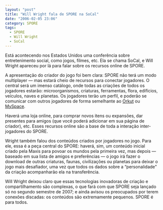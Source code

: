 ```yaml
---
layout: "post"
title: "Will Wright fala de SPORE na SoCal"
date: "2006-02-05 23:06"
category: SPORE
tags:
  - SPORE
  - Will Wright
  - SoCal
---
```


Está acontecendo nos Estados Unidos uma conferência sobre entretenimento social, como jogos, filmes, etc. Ela se chama SoCal, e Will Wright apareceu por lá para falar sobre os recursos online de SPORE.

A apresentação do criador do jogo foi bem clara: SPORE não terá um modo multiplayer — mas estará cheio de recursos para conectar jogadores. O central será um imenso catálogo, onde todas as criações de todos os jogadores estarão: microorganismos, criaturas, ferramentas, flora, edifícios, veículos, naves e planetas. Os jogadores terão um perfil, e poderão se comunicar com outros jogadores de forma semelhante ao [Orkut](http://www.orkut.com/) ou [MySpace](http://www.myspace.com/).

Haverá uma loja online, para comprar novos itens ou expansões, dar presentes para amigos (que você poderá adicionar em sua página de criador), etc. Esses recursos online são a base de toda a interação inter-jogadores do SPORE.

Wright também falou dos conteúdos criados por jogadores no jogo. Para ele, essa é a peça central do SPORE: haverá, sim, um conteúdo inicial criado pela Maxis para povoar os mundos pela primeira vez, mas depois — baseado em sua lista de amigos e preferências — o jogo irá fazer o download de outras criaturas, faunas, civilizações ou planetas para deixar o jogo mais desafiador, uma vez que todos os dados sobre a “personalidade” da criação acompanharão ela na transferência.

Will Wright deixou claro que essas tecnologias inovadoras de criação e compartilhamento são complexas, o que fará com que SPORE seja lançado só no segundo semestre de 2007; e ainda avisou os preocupados por terem conexões discadas: os conteúdos são extremamente pequenos. SPORE é para todos.
